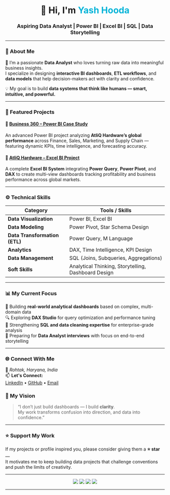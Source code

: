 <!-- 🌟 Yash Hooda - GitHub Profile README -->

<h1 align="center">👋 Hi, I'm <span style="color:#00B4D8;">Yash Hooda</span></h1>
<h3 align="center">Aspiring Data Analyst | Power BI | Excel BI | SQL | Data Storytelling</h3>

---

### 🧭 About Me  
🎯 I’m a passionate **Data Analyst** who loves turning raw data into meaningful business insights.  
I specialize in designing **interactive BI dashboards**, **ETL workflows**, and **data models** that help decision-makers act with clarity and confidence.  

💡 My goal is to build **data systems that think like humans — smart, intuitive, and powerful.**

---

### 💼 Featured Projects  

#### 🔹 [Business 360 – Power BI Case Study](https://github.com/11Yash1/Business-360)  
An advanced Power BI project analyzing **AtliQ Hardware’s global performance** across Finance, Sales, Marketing, and Supply Chain — featuring dynamic KPIs, time intelligence, and forecasting accuracy.

#### 🔹 [AtliQ Hardware – Excel BI Project](https://github.com/11Yash1/AtliQ-Hardware-Global-Sales-Performance-Analysis-Excel-BI-Project)  
A complete **Excel BI System** integrating **Power Query**, **Power Pivot**, and **DAX** to create multi-view dashboards tracking profitability and business performance across global markets.

---

### ⚙️ Technical Skills  

| Category | Tools / Skills |
|-----------|----------------|
| **Data Visualization** | Power BI, Excel BI |
| **Data Modeling** | Power Pivot, Star Schema Design |
| **Data Transformation (ETL)** | Power Query, M Language |
| **Analytics** | DAX, Time Intelligence, KPI Design |
| **Data Management** | SQL (Joins, Subqueries, Aggregations) |
| **Soft Skills** | Analytical Thinking, Storytelling, Dashboard Design |

---

### 📊 My Current Focus  
🚀 Building **real-world analytical dashboards** based on complex, multi-domain data  
🔍 Exploring **DAX Studio** for query optimization and performance tuning  
🧠 Strengthening **SQL and data cleaning expertise** for enterprise-grade analysis  
💬 Preparing for **Data Analyst interviews** with focus on end-to-end storytelling

---

### 🌐 Connect With Me  

📍 *Rohtak, Haryana, India*  
📫 **Let's Connect:**  
[LinkedIn](https://www.linkedin.com/in/yash-hooda) • [GitHub](https://github.com/1Yashh) • [Email](mailto:oneyash11@gmail.com)

### 🧠 My Vision  
> “I don’t just build dashboards — I build **clarity**.  
> My work transforms confusion into direction, and data into confidence.”

---

### ⭐ Support My Work  
If my projects or profile inspired you, please consider giving them a **⭐ star** —  
It motivates me to keep building data projects that challenge conventions and push the limits of creativity.

---

<p align="center">
  <img src="https://img.shields.io/badge/Power%20BI-Data%20Visualization-yellow?style=for-the-badge"/>
  <img src="https://img.shields.io/badge/Excel%20BI-Data%20Modeling-green?style=for-the-badge"/>
  <img src="https://img.shields.io/badge/SQL-Data%20Analytics-blue?style=for-the-badge"/>
  <img src="https://img.shields.io/badge/DAX-Time%20Intelligence-orange?style=for-the-badge"/>
</p>

---
